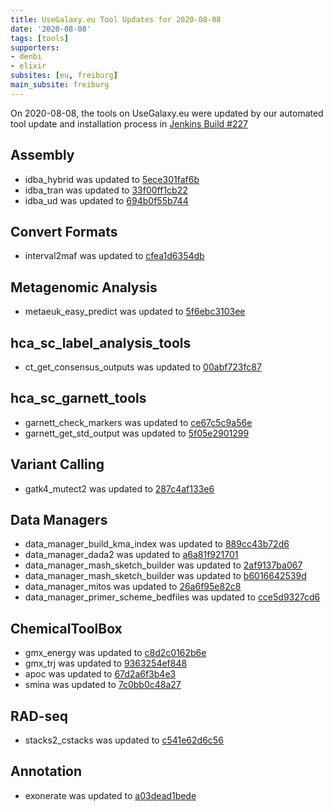 ```yaml
---
title: UseGalaxy.eu Tool Updates for 2020-08-08
date: '2020-08-08'
tags: [tools]
supporters:
- denbi
- elixir
subsites: [eu, freiburg]
main_subsite: freiburg
---
```


On 2020-08-08, the tools on UseGalaxy.eu were updated by our automated tool update and installation process in [Jenkins Build #227](https://build.galaxyproject.eu/job/usegalaxy-eu/job/install-tools/#227/)


## Assembly

- idba_hybrid was updated to [5ece301faf6b](https://toolshed.g2.bx.psu.edu/view/iuc/idba_hybrid/5ece301faf6b)
- idba_tran was updated to [33f00ff1cb22](https://toolshed.g2.bx.psu.edu/view/iuc/idba_tran/33f00ff1cb22)
- idba_ud was updated to [694b0f55b744](https://toolshed.g2.bx.psu.edu/view/iuc/idba_ud/694b0f55b744)

## Convert Formats

- interval2maf was updated to [cfea1d6354db](https://toolshed.g2.bx.psu.edu/view/iuc/interval2maf/cfea1d6354db)

## Metagenomic Analysis

- metaeuk_easy_predict was updated to [5f6ebc3103ee](https://toolshed.g2.bx.psu.edu/view/iuc/metaeuk_easy_predict/5f6ebc3103ee)

## hca_sc_label_analysis_tools

- ct_get_consensus_outputs was updated to [00abf723fc87](https://toolshed.g2.bx.psu.edu/view/ebi-gxa/ct_get_consensus_outputs/00abf723fc87)

## hca_sc_garnett_tools

- garnett_check_markers was updated to [ce67c5c9a56e](https://toolshed.g2.bx.psu.edu/view/ebi-gxa/garnett_check_markers/ce67c5c9a56e)
- garnett_get_std_output was updated to [5f05e2901299](https://toolshed.g2.bx.psu.edu/view/ebi-gxa/garnett_get_std_output/5f05e2901299)

## Variant Calling

- gatk4_mutect2 was updated to [287c4af133e6](https://toolshed.g2.bx.psu.edu/view/iuc/gatk4_mutect2/287c4af133e6)

## Data Managers

- data_manager_build_kma_index was updated to [889cc43b72d6](https://toolshed.g2.bx.psu.edu/view/iuc/data_manager_build_kma_index/889cc43b72d6)
- data_manager_dada2 was updated to [a6a81f921701](https://toolshed.g2.bx.psu.edu/view/iuc/data_manager_dada2/a6a81f921701)
- data_manager_mash_sketch_builder was updated to [2af9137ba067](https://toolshed.g2.bx.psu.edu/view/iuc/data_manager_mash_sketch_builder/2af9137ba067)
- data_manager_mash_sketch_builder was updated to [b6016642539d](https://toolshed.g2.bx.psu.edu/view/iuc/data_manager_mash_sketch_builder/b6016642539d)
- data_manager_mitos was updated to [26a6f95e82c8](https://toolshed.g2.bx.psu.edu/view/iuc/data_manager_mitos/26a6f95e82c8)
- data_manager_primer_scheme_bedfiles was updated to [cce5d9327cd6](https://toolshed.g2.bx.psu.edu/view/iuc/data_manager_primer_scheme_bedfiles/cce5d9327cd6)

## ChemicalToolBox

- gmx_energy was updated to [c8d2c0162b6e](https://toolshed.g2.bx.psu.edu/view/chemteam/gmx_energy/c8d2c0162b6e)
- gmx_trj was updated to [9363254ef848](https://toolshed.g2.bx.psu.edu/view/chemteam/gmx_trj/9363254ef848)
- apoc was updated to [67d2a6f3b4e3](https://toolshed.g2.bx.psu.edu/view/earlhaminst/apoc/67d2a6f3b4e3)
- smina was updated to [7c0bb0c48a27](https://toolshed.g2.bx.psu.edu/view/earlhaminst/smina/7c0bb0c48a27)

## RAD-seq

- stacks2_cstacks was updated to [c541e62d6c56](https://toolshed.g2.bx.psu.edu/view/iuc/stacks2_cstacks/c541e62d6c56)

## Annotation

- exonerate was updated to [a03dead1bede](https://toolshed.g2.bx.psu.edu/view/iuc/exonerate/a03dead1bede)


